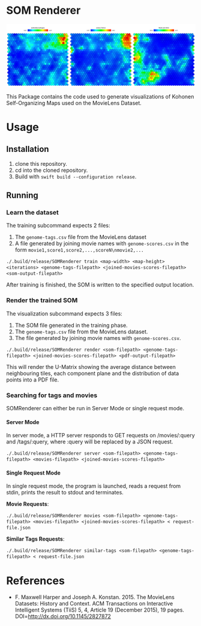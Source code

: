 # SOM Renderer

<img src="Maps.png" alt="Component Planes showing the distribution of SciFi, Cyborgs and Black and White movies" />

This Package contains the code used to generate visualizations of Kohonen Self-Organizing Maps
used on the MovieLens Dataset.

# Usage

## Installation

1. clone this repository.
2. cd into the cloned repository.
3. Build with `swift build --configuration release`.

## Running

### Learn the dataset

The training subcommand expects 2 files:

1. The `genome-tags.csv` file from the MovieLens dataset
2. A file generated by joining movie names with `genome-scores.csv` in the form `movie1,score1,score2,...,scoreN\nmovie2,...`

```
./.build/release/SOMRenderer train <map-width> <map-height> <iterations> <genome-tags-filepath> <joined-movies-scores-filepath> <som-output-filepath> 
```

After training is finished, the SOM is written to the specified output location.

### Render the trained SOM

The visualization subcommand expects 3 files:

1. The SOM file generated in the training phase.
2. The `genome-tags.csv` file from the MovieLens dataset.
2. The file generated by joining movie names with `genome-scores.csv`.


```
./.build/release/SOMRenderer render <som-filepath> <genome-tags-filepath> <joined-movies-scores-filepath> <pdf-output-filepath>
```

This will render the U-Matrix showing the average distance between neighbouring tiles, each component plane and the distribution of data points into a PDF file.

### Searching for tags and movies

SOMRenderer can either be run in Server Mode or single request mode.

#### Server Mode

In server mode, a HTTP server responds to GET requests on /movies/:query and /tags/:query, where :query will be replaced by a JSON request.

```
./.build/release/SOMRenderer server <som-filepath> <genome-tags-filepath> <movies-filepath> <joined-movies-scores-filepath>
```

#### Single Request Mode

In single request mode, the program is launched, reads a request from stdin, prints the result to stdout and terminates.

**Movie Requests**:

```
./.build/release/SOMRenderer movies <som-filepath> <genome-tags-filepath> <movies-filepath> <joined-movies-scores-filepath> < request-file.json
```

**Similar Tags Requests**:

```
./.build/release/SOMRenderer similar-tags <som-filepath> <genome-tags-filepath> < request-file.json
```

# References

- F. Maxwell Harper and Joseph A. Konstan. 2015. The MovieLens Datasets: History and Context. ACM Transactions on Interactive Intelligent Systems (TiiS) 5, 4, Article 19 (December 2015), 19 pages. DOI=http://dx.doi.org/10.1145/2827872

